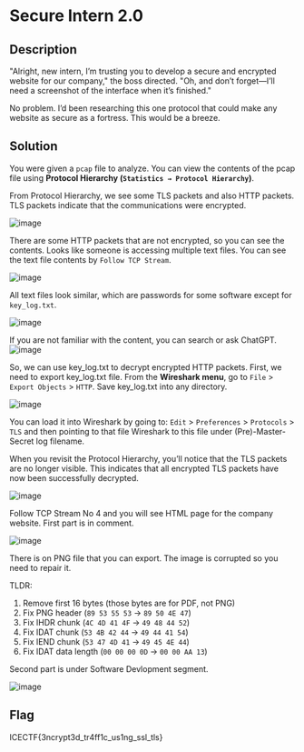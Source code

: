 # **Secure Intern 2.0**

## Description

"Alright, new intern, I’m trusting you to develop a secure and encrypted website for our company," the boss directed. "Oh, and don’t forget—I’ll need a screenshot of the interface when it’s finished."

No problem. I’d been researching this one protocol that could make any website as secure as a fortress. This would be a breeze.

## Solution

You were given a `pcap` file to analyze. You can view the contents of the pcap file using **Protocol Hierarchy (`Statistics → Protocol Hierarchy`)**.  

From Protocol Hierarchy, we see some TLS packets and also HTTP packets. TLS packets indicate that the communications were encrypted. 

![image](https://github.com/user-attachments/assets/2aa2e090-7455-4877-99bc-b06dba09c5a9)

There are some HTTP packets that are not encrypted, so you can see the contents. Looks like someone is accessing multiple text files. You can see the text file contents by `Follow TCP Stream`. 

![image](https://github.com/user-attachments/assets/303cdb37-6abf-48eb-8006-a7856e19ea51)

All text files look similar, which are passwords for some software except for `key_log.txt`. 

![image](https://github.com/user-attachments/assets/4db762f7-355e-4bcf-bdcc-f44bf72bad3b)

If you are not familiar with the content, you can search or ask ChatGPT.
![image](https://github.com/user-attachments/assets/0f463668-1da8-43e7-bde7-8572a9880bca)


So, we can use key_log.txt to decrypt encrypted HTTP packets. First, we need to export key_log.txt file. From the **Wireshark menu**, go to `File` > `Export Objects` > `HTTP`. Save key_log.txt into any directory. 

![image](https://github.com/user-attachments/assets/50a0b1fd-400f-402f-9080-00b61fdb0531)

You can load it into Wireshark by going to:
`Edit` > `Preferences` > `Protocols` > `TLS` and then pointing to that file Wireshark to this file under (Pre)-Master-Secret log filename. 

When you revisit the Protocol Hierarchy, you’ll notice that the TLS packets are no longer visible. This indicates that all encrypted TLS packets have now been successfully decrypted.

![image](https://github.com/user-attachments/assets/98028d3f-ade7-4e1a-9fd4-80d5c42d4f19)

Follow TCP Stream No 4 and you will see HTML page for the company website. First part is in comment. 

![image](https://github.com/user-attachments/assets/a2ad40b5-a97d-4df3-97b1-4a6c9e496cde)

There is on PNG file that you can export. The image is corrupted so you need to repair it. 

TLDR:

1. Remove first 16 bytes (those bytes are for PDF, not PNG)
2. Fix PNG header (`89 53 55 53` → `89 50 4E 47`) 
3. Fix IHDR chunk (`4C 4D 41 4F` → `49 48 44 52`)
4. Fix IDAT chunk (`53 4B 42 44` → `49 44 41 54`)
5. Fix IEND chunk (`53 47 4D 41` → `49 45 4E 44`)
6. Fix IDAT data length (`00 00 00 0D` → `00 00 AA 13`)

Second part is under Software Devlopment segment. 

![image](https://github.com/user-attachments/assets/07e7589f-5e9f-4b41-b389-8fa1dd169872)

## Flag

ICECTF{3ncrypt3d_tr4ff1c_us1ng_ssl_tls}
